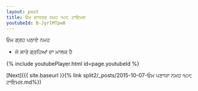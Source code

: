 ```yaml
---
layout: post
title: ਓਮ ਸ਼ਾਸਤਰ ਨਮਹ ੧੦੮ ਟਾਇਮਸ
youtubeId: B-JyrlMTpw8
---
```

 
 
 ਓਮ ਗ੍ਰਹ ਪਠਾਏ ਨਮਹ  
 
 -  ਜੋ ਸਾਰੇ ਗ੍ਰਹਿਆਂ ਦਾ ਮਾਲਕ ਹੈ 
 
  
 
  
 
 
 
 
 
 


{% include youtubePlayer.html id=page.youtubeId %}
 
[Next]({{ site.baseurl }}{% link  split2/_posts/2015-10-07-ਓਮ ਪਣਾਯਾ ਨਮਹ ੧੦੮ ਟਾਇਮਸ.md%})
 
